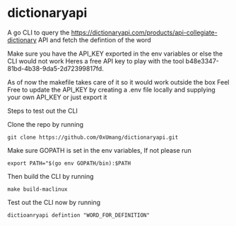 # dictionaryapi
A go CLI to query the https://dictionaryapi.com/products/api-collegiate-dictionary API and fetch the defintion of the word


Make sure you have the API_KEY exported in the env variables or else the CLI would not work 
Heres a free API key to play with the tool b48e3347-81bd-4b38-9da5-2d72399817fd.

As of now the makefile takes care of it so it would work outside the box
Feel Free to update the API_KEY by creating a .env file locally and supplying your own API_KEY or just export it


Steps to test out the CLI

Clone the repo by running

```git clone https://github.com/0xUmang/dictionaryapi.git```


Make sure GOPATH is set in the env variables, If not please run

```export PATH="$(go env GOPATH/bin):$PATH```



Then build the CLI by running 

```make build-maclinux```


Test out the CLI now by running 

```dictioanryapi defintion "WORD_FOR_DEFINITION"```
